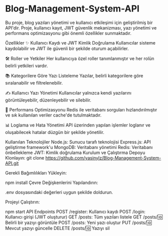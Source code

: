 # Blog-Management-System-API

Bu proje, blog yazıları yönetimi ve kullanıcı etkileşimi için geliştirilmiş bir API'dir. Proje, kullanıcı kayıt, JWT güvenlik mekanizması, yazı yönetimi ve performans optimizasyonu gibi önemli özellikler sunmaktadır.

Özellikler
✨ Kullanıcı Kaydı ve JWT Kimlik Doğrulama
Kullanıcılar sisteme kaydolabilir ve JWT ile güvenli bir şekilde oturum açabilirler.

🛠️ Roller ve Yetkiler
Her kullanıcıya özel roller tanımlanmıştır ve her rolün belirli yetkileri vardır.

📚 Kategorilere Göre Yazı Listeleme
Yazılar, belirli kategorilere göre sıralanabilir ve filtrelenebilir.

✍️ Kullanıcı Yazı Yönetimi
Kullanıcılar yalnızca kendi yazılarını görüntüleyebilir, düzenleyebilir ve silebilir.

🚀 Performans Optimizasyonu
Redis ile veritabanı sorguları hızlandırılmıştır ve sık kullanılan veriler cache'de tutulmaktadır.

📊 Loglama ve Hata Yönetimi
API üzerinden yapılan işlemler loglanır ve oluşabilecek hatalar düzgün bir şekilde yönetilir.

Kullanılan Teknolojiler
Node.js: Sunucu tarafı teknolojisi
Express.js: API geliştirme framework'u
MongoDB: Veritabanı yönetimi
Redis: Veritabanı önbellekleme
JWT: Kimlik doğrulama
Kurulum ve Çalıştırma
Depoyu Klonlayın:
git clone https://github.com/yasinylz/Blog-Management-System-API.git


Gerekli Bağımlılıkları Yükleyin:


npm install
Çevre Değişkenlerini Yapılandırın:

.env dosyasındaki değerleri uygun şekilde doldurun.

Projeyi Çalıştırın:


npm start
API Endpoints
POST /register: Kullanıcı kaydı
POST /login: Kullanıcı girişi (JWT oluşturur)
GET /posts: Tüm yazıları listele
GET /posts/:id: Belirli bir yazıyı görüntüle
POST /posts: Yeni yazı oluştur
PUT /posts/:id: Mevcut yazıyı güncelle
DELETE /posts/:id: Yazıyı sil
